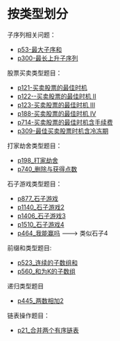 # 按类型划分

子序列相关问题：
- [p53-最大子序和](../problem/p53-maximum-subarray.md)
- [p300-最长上升子序列](../problem/p300-longest-increasing-subsequence.md)


股票买卖类型题目：
- [p121-买卖股票的最佳时机](../problem/p121-best-time-to-buy-and-sell-stock.md)
- [p122--买卖股票的最佳时机 II](../problem/p122-best-time-to-buy-and-sell-stock-ii.md)
- [p123-买卖股票的最佳时机 III](../problem/p123-best-time-to-buy-and-sell-stock-iii.md)
- [p188-买卖股票的最佳时机 IV](../problem/p188-best-time-to-buy-and-sell-stock-iv.md)
- [p714-买卖股票的最佳时机含手续费](../problem/p714-best-time-to-buy-and-sell-stock-with-transaction-fee.md)
- [p309-最佳买卖股票时机含冷冻期](../problem/p309_best-time-to-buy-and-sell-stock-with-cooldown.md)


打家劫舍类型题目：
- [p198_打家劫舍](../problem/p198-house-robber.md)
- [p740_删除与获得点数](../problem/p740_删除与获得点数.md)

石子游戏类型题目：
- [p877_石子游戏](../problem/p877_石子游戏.md)
- [p1140_石子游戏2](../problem/p1140_石子游戏2.md)
- [p1406_石子游戏3](../problem/p1406_石子游戏3.md)
- [p1510_石子游戏4](../problem/p1510_石子游戏4.md)
- [p464_我能赢吗](../problem/p464_我能赢吗.md) ---> 类似石子4


前缀和类型题目:
- [p523_连续的子数组和](../problem/p523_连续的子数组和.md)
- [p560_和为K的子数组](../problem/p560_和为K的子数组.md)

递归类型题目
- [p445_两数相加2](../problem/p445_两数相加2.md)

链表操作题目：
- [p21_合并两个有序链表](../problem/p21_合并两个有序链表.md)
